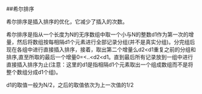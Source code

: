 ##希尔排序

希尔排序是插入排序的优化，它减少了插入的次数。

希尔排序是指从一个长度为N的无序数组中取一个小与N的整数d1作为第一次的增量，然后将数组按每相隔d1个元素进行全部记录分组(并不是真实分组)。分完组后现在各组中进行直接插入排序，接着，取出第二个增量么d2<d1重复之前的分组和排序,直至所取的最后一个增量0=<..<d2<d1。直到最后所有记录放到一组中进行直接插入排序为止(注意：这里的d1是指相隔d1个元素取出一个组成数组而不是将整个数组分成d1个组)。

d1的取值一般为N/2，之后的取值依次为上一次值的1/2